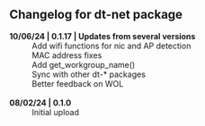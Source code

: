 <h2>Changelog for dt-net package</h2>
<dl>
<dt><b>10/06/24 | 0.1.17  | Updates from several versions</b></dt>
<dd>Add wifi functions for nic and AP detection</dd>
<dd>MAC address fixes</dd>
<dd>Add get_workgroup_name()</dd>
<dd>Sync with other dt-* packages</dd>
<dd>Better feedback on WOL</dd>
<br>
<dt><b>08/02/24 | 0.1.0</b></dt>
<dd>Initial upload</dd>
</dl>